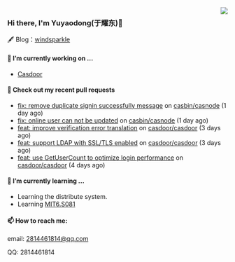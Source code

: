 <img align="right" src="https://github-readme-stats.vercel.app/api?username=leo220yuyaodog&show_icons=true&icon_color=805AD5&text_color=718096&bg_color=ffffff&hide_title=true" />

### Hi there, I'm Yuyaodong(于耀东)👋
🖋 Blog：[windsparkle](https://blog.windsparkle.top)
#### 🔭 I’m currently working on ...
- [Casdoor](https://github.com/casdoor)

#### 🔨 Check out my recent pull requests

- [fix: remove duplicate signin successfully message](https://github.com/casbin/casnode/pull/571) on [casbin/casnode](https://github.com/casbin/casnode) (1 day ago)
- [fix: online user can not be updated](https://github.com/casbin/casnode/pull/570) on [casbin/casnode](https://github.com/casbin/casnode) (1 day ago)
- [feat: improve verification error translation](https://github.com/casdoor/casdoor/pull/1660) on [casdoor/casdoor](https://github.com/casdoor/casdoor) (3 days ago)
- [feat: support LDAP with SSL/TLS enabled](https://github.com/casdoor/casdoor/pull/1655) on [casdoor/casdoor](https://github.com/casdoor/casdoor) (3 days ago)
- [feat: use GetUserCount to optimize login performance](https://github.com/casdoor/casdoor/pull/1653) on [casdoor/casdoor](https://github.com/casdoor/casdoor) (4 days ago)

#### 🌱 I’m currently learning ...
- Learning the distribute system.
- Learning [MIT6.S081](https://pdos.csail.mit.edu/6.828/2021/schedule.html)

#### 📫 How to reach me:
email: 2814461814@qq.com

QQ: 2814461814
